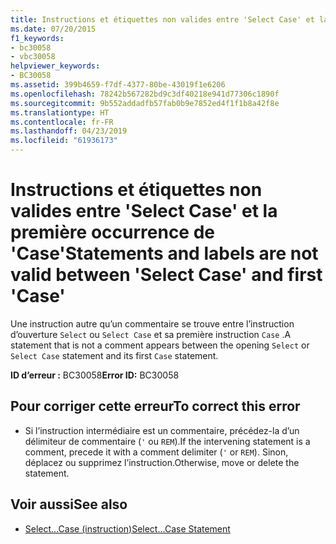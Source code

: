 ```yaml
---
title: Instructions et étiquettes non valides entre 'Select Case' et la première occurrence de 'Case'
ms.date: 07/20/2015
f1_keywords:
- bc30058
- vbc30058
helpviewer_keywords:
- BC30058
ms.assetid: 399b4659-f7df-4377-80be-43019f1e6206
ms.openlocfilehash: 78242b567282bd9c3df40218e941d77306c1890f
ms.sourcegitcommit: 9b552addadfb57fab0b9e7852ed4f1f1b8a42f8e
ms.translationtype: HT
ms.contentlocale: fr-FR
ms.lasthandoff: 04/23/2019
ms.locfileid: "61936173"
---
```

# <a name="statements-and-labels-are-not-valid-between-select-case-and-first-case"></a><span data-ttu-id="43a12-102">Instructions et étiquettes non valides entre 'Select Case' et la première occurrence de 'Case'</span><span class="sxs-lookup"><span data-stu-id="43a12-102">Statements and labels are not valid between 'Select Case' and first 'Case'</span></span>
<span data-ttu-id="43a12-103">Une instruction autre qu’un commentaire se trouve entre l’instruction d’ouverture `Select` ou `Select Case` et sa première instruction `Case` .</span><span class="sxs-lookup"><span data-stu-id="43a12-103">A statement that is not a comment appears between the opening `Select` or `Select Case` statement and its first `Case` statement.</span></span>  
  
 <span data-ttu-id="43a12-104">**ID d’erreur :** BC30058</span><span class="sxs-lookup"><span data-stu-id="43a12-104">**Error ID:** BC30058</span></span>  
  
## <a name="to-correct-this-error"></a><span data-ttu-id="43a12-105">Pour corriger cette erreur</span><span class="sxs-lookup"><span data-stu-id="43a12-105">To correct this error</span></span>  
  
- <span data-ttu-id="43a12-106">Si l’instruction intermédiaire est un commentaire, précédez-la d’un délimiteur de commentaire (`'` ou `REM`).</span><span class="sxs-lookup"><span data-stu-id="43a12-106">If the intervening statement is a comment, precede it with a comment delimiter (`'` or `REM`).</span></span> <span data-ttu-id="43a12-107">Sinon, déplacez ou supprimez l’instruction.</span><span class="sxs-lookup"><span data-stu-id="43a12-107">Otherwise, move or delete the statement.</span></span>  
  
## <a name="see-also"></a><span data-ttu-id="43a12-108">Voir aussi</span><span class="sxs-lookup"><span data-stu-id="43a12-108">See also</span></span>

- [<span data-ttu-id="43a12-109">Select...Case (instruction)</span><span class="sxs-lookup"><span data-stu-id="43a12-109">Select...Case Statement</span></span>](../../visual-basic/language-reference/statements/select-case-statement.md)
